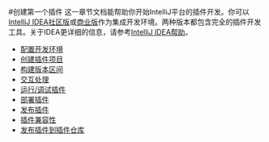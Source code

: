 #创建第一个插件
这一章节文档能帮助你开始IntelliJ平台的插件开发。你可以[IntelliJ IDEA社区版](https://www.jetbrains.com/idea/download/)或[商业版](https://www.jetbrains.com/idea/download/)作为集成开发环境。两种版本都包含完全的插件开发工具。关于IDEA更详细的信息，请参考[IntelliJ IDEA帮助](https://www.jetbrains.com/idea/help/)。

* [配置开发环境](getting_started/setting_up_environment.md)
* [创建插件项目](getting_started/creating_plugin_project.md)
* [构建版本区间](getting_started/build_number_ranges.md)
* [交互处理](getting_started/creating_an_action.md)
* [运行/调试插件](getting_started/running_and_debugging_a_plugin.md)
* [部署插件](getting_started/deploying_plugin.md)
* [发布插件](getting_started/deploying_plugin.md)
* [插件兼容性](getting_started/plugin_compatibility.md)
* [发布插件到插件仓库](getting_started/publishing_plugin.md)


